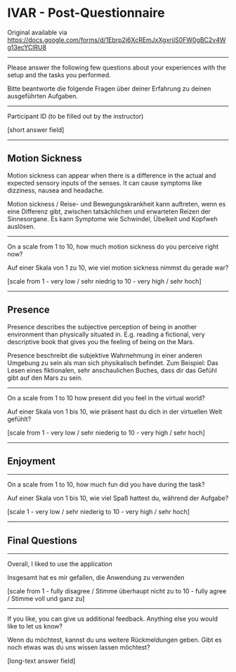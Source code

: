# IVAR - Post-Questionnaire

Original available via https://docs.google.com/forms/d/1Ebrp2j6XcREmJxXgxrjjS0FW0gBC2v4Wg13ecYClRU8

___

Please answer the following few questions about your experiences with the setup and the tasks you performed.

Bitte beantworte die folgende Fragen über deiner Erfahrung zu deinen ausgeführten Aufgaben.

___

Participant ID (to be filled out by the instructor)

[short answer field]
___

## Motion Sickness

Motion sickness can appear when there is a difference in the actual and expected sensory inputs of the senses. It can cause symptoms like dizziness, nausea and headache.

Motion sickness / Reise- und Bewegungskrankheit kann auftreten, wenn es eine Differenz gibt, zwischen tatsächlichen und erwarteten Reizen der Sinnesorgane. Es kann Symptome wie Schwindel, Übelkeit und Kopfweh auslösen.

___

On a scale from 1 to 10, how much motion sickness do you perceive right now?

Auf einer Skala von 1 zu 10, wie viel motion sickness nimmst du gerade war?

[scale from 1 - very low / sehr niedrig to 10 - very high / sehr hoch]

___

## Presence

Presence describes the subjective perception of being in another environment than physically situated in. E.g. reading a fictional, very descriptive book that gives you the feeling of being on the Mars.

Presence beschreibt die subjektive Wahrnehmung in einer anderen Umgebung zu sein als man sich physikalisch befindet. Zum Beispiel: Das Lesen eines fiktionalen, sehr anschaulichen Buches, dass dir das Gefühl gibt auf den Mars zu sein.

___

On a scale from 1 to 10 how present did you feel in the virtual world?

Auf einer Skala von 1 bis 10, wie präsent hast du dich in der virtuellen Welt gefühlt?

[scale from 1 - very low / sehr niederig to 10 - very high / sehr hoch]

___

## Enjoyment

___

On a scale from 1 to 10, how much fun did you have during the task?

Auf einer Skala von 1 bis 10, wie viel Spaß hattest du, während der Aufgabe?

[scale 1 - very low / sehr niederig to 10 - very high / sehr hoch]

___

## Final Questions

___

Overall, I liked to use the application

Insgesamt hat es mir gefallen, die Anwendung zu verwenden

[scale from 1 - fully disagree /  Stimme überhaupt nicht zu to 10 - fully agree / Stimme voll und ganz zu]

___

If you like, you can give us additional feedback. Anything else you would like to let us know?

Wenn du möchtest, kannst du uns weitere Rückmeldungen geben. Gibt es noch etwas was du uns wissen lassen möchtest?

[long-text answer field]
